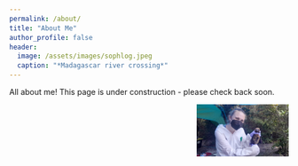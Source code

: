 ```yaml
---
permalink: /about/
title: "About Me"
author_profile: false
header:
  image: /assets/images/sophlog.jpeg
  caption: "*Madagascar river crossing*"
---
```


All about me! This page is under construction - please check back soon.


<img align="right" width="33%" margin-left="20px" src="/assets/images/sophbat.jpeg">


